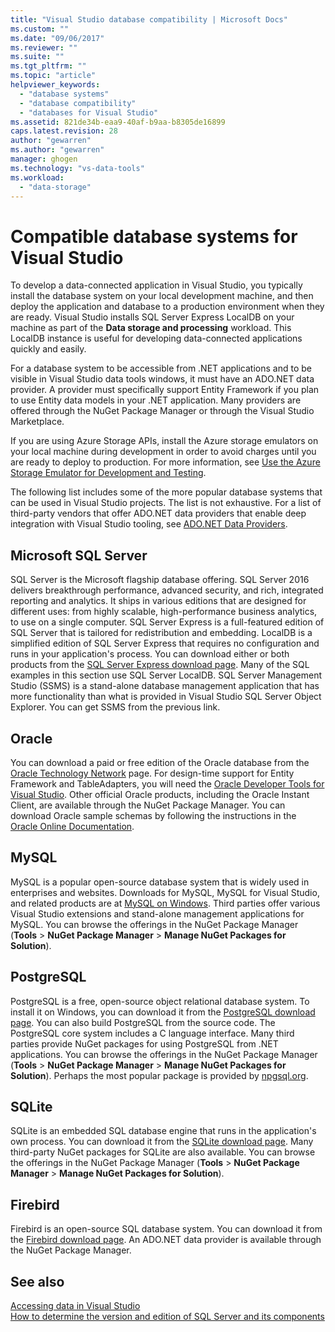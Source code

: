 ```yaml
---
title: "Visual Studio database compatibility | Microsoft Docs"
ms.custom: ""
ms.date: "09/06/2017"
ms.reviewer: ""
ms.suite: ""
ms.tgt_pltfrm: ""
ms.topic: "article"
helpviewer_keywords: 
  - "database systems"
  - "database compatibility"
  - "databases for Visual Studio"
ms.assetid: 821de34b-eaa9-40af-b9aa-b8305de16899
caps.latest.revision: 28
author: "gewarren"
ms.author: "gewarren"
manager: ghogen
ms.technology: "vs-data-tools"
ms.workload: 
  - "data-storage"
---
```

# Compatible database systems for Visual Studio

To develop a data-connected application in Visual Studio, you typically install the database system on your local development machine, and then deploy the application and database to a production environment when they are ready. Visual Studio installs SQL Server Express LocalDB on your machine as part of the **Data storage and processing** workload. This LocalDB instance is useful for developing data-connected applications quickly and easily.

For a database system to be accessible from .NET applications and to be visible in Visual Studio data tools windows, it must have an ADO.NET data provider. A provider must specifically support Entity Framework if you plan to use Entity data models in your .NET application. Many providers are offered through the NuGet Package Manager or through the Visual Studio Marketplace.

If you are using Azure Storage APIs, install the Azure storage emulators on your local machine during development in order to avoid charges until you are ready to deploy to production. For more information, see [Use the Azure Storage Emulator for Development and Testing](/azure/storage/common/storage-use-emulator).

The following list includes some of the more popular database systems that can be used in Visual Studio projects. The list is not exhaustive. For a list of third-party vendors that offer ADO.NET data providers that enable deep integration with Visual Studio tooling, see [ADO.NET Data Providers](/dotnet/framework/data/adonet/data-providers).

## Microsoft SQL Server

SQL Server is the Microsoft flagship database offering. SQL Server 2016 delivers breakthrough performance, advanced security, and rich, integrated reporting and analytics. It ships in various editions that are designed for different uses: from highly scalable, high-performance business analytics, to use on a single computer. SQL Server Express is a full-featured edition of SQL Server that is tailored for redistribution and embedding.  LocalDB is a simplified edition of SQL Server Express that requires no configuration and runs in your application's process. You can download either or both products from the [SQL Server Express download page](https://www.microsoft.com/sql-server/sql-server-editions-express). Many of the SQL examples in this section use SQL Server LocalDB. SQL Server Management Studio (SSMS) is a stand-alone database management application that has more functionality than what is provided in Visual Studio SQL Server Object Explorer. You can get SSMS from the previous link.

## Oracle

You can download a paid or free edition of the Oracle database from the [Oracle Technology Network](http://www.oracle.com/technetwork/database/enterprise-edition/downloads/index-092322.html) page. For design-time support for Entity Framework and TableAdapters, you will need the [Oracle Developer Tools for Visual Studio](http://www.oracle.com/technetwork/developer-tools/visual-studio/overview/index.html). Other official Oracle products, including the Oracle Instant Client, are available through the NuGet Package Manager.  You can download Oracle sample schemas by following the instructions in the [Oracle Online Documentation](http://docs.oracle.com/cd/E11882_01/server.112/e10831/toc.htm).

## MySQL

MySQL is a popular open-source database system that is widely used in enterprises and websites. Downloads for MySQL, MySQL for Visual Studio, and related products are at [MySQL on Windows](http://www.mysql.com/why-mysql/windows/).  Third parties offer various Visual Studio extensions and stand-alone management applications for MySQL. You can browse the offerings in the NuGet Package Manager (**Tools** > **NuGet Package Manager** > **Manage NuGet Packages for Solution**).

## PostgreSQL

PostgreSQL is a free, open-source object relational database system. To install it on Windows, you can download it from the [PostgreSQL download page](http://www.postgresql.org/download/windows/).  You can also build PostgreSQL from the source code.  The PostgreSQL core system includes a C language interface. Many third parties provide NuGet packages for using PostgreSQL from .NET applications.  You can browse the offerings in the NuGet Package Manager (**Tools** > **NuGet Package Manager** > **Manage NuGet Packages for Solution**). Perhaps the most popular package is provided by [npgsql.org](http://www.npgsql.org).

## SQLite

SQLite is an embedded SQL database engine that runs in the application's own process. You can download it from the [SQLite download page](http://www.sqlite.org/download.html). Many third-party NuGet packages for SQLite are also available. You can browse the offerings in the NuGet Package Manager (**Tools** > **NuGet Package Manager** > **Manage NuGet Packages for Solution**).

## Firebird

Firebird is an open-source SQL database system. You can download it from the [Firebird download page](http://firebirdsql.org/en/downloads/). An ADO.NET data provider is available through the NuGet Package Manager.

## See also

[Accessing data in Visual Studio](../data-tools/accessing-data-in-visual-studio.md)  
[How to determine the version and edition of SQL Server and its components](http://support.microsoft.com/kb/321185)